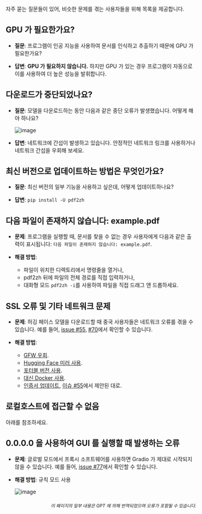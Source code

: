 자주 묻는 질문들이 있어, 비슷한 문제를 겪는 사용자들을 위해 목록을 제공합니다.

## GPU 가 필요한가요?
- **질문**:
프로그램이 인공 지능을 사용하여 문서를 인식하고 추출하기 때문에 GPU 가 필요한가요?

- **답변**:
**GPU 가 필요하지 않습니다.** 하지만 GPU 가 있는 경우 프로그램이 자동으로 이를 사용하여 더 높은 성능을 발휘합니다.

## 다운로드가 중단되었나요?
- **질문**:
모델을 다운로드하는 동안 다음과 같은 중단 오류가 발생했습니다. 어떻게 해야 하나요?

  ![image](https://github.com/user-attachments/assets/3c4eed44-3d9b-4e2f-a224-a58edca718c2)

- **답변**:
네트워크에 간섭이 발생하고 있습니다. 안정적인 네트워크 링크를 사용하거나 네트워크 간섭을 우회해 보세요.

## 최신 버전으로 업데이트하는 방법은 무엇인가요?
- **질문**:
최신 버전의 일부 기능을 사용하고 싶은데, 어떻게 업데이트하나요?

- **답변**:
`pip install -U pdf2zh`


## 다음 파일이 존재하지 않습니다: example.pdf
- **문제**:
프로그램을 실행할 때, 문서를 찾을 수 없는 경우 사용자에게 다음과 같은 출력이 표시됩니다: `다음 파일이 존재하지 않습니다: example.pdf`.

- **해결 방법**:
  - 파일이 위치한 디렉토리에서 명령줄을 열거나,
  - pdf2zh 뒤에 파일의 전체 경로를 직접 입력하거나,
  - 대화형 모드 `pdf2zh -i`를 사용하여 파일을 직접 드래그 앤 드롭하세요.


## SSL 오류 및 기타 네트워크 문제
- **문제**:
허깅 페이스 모델을 다운로드할 때 중국 사용자들은 네트워크 오류를 겪을 수 있습니다. 예를 들어, [issue #55](https://github.com/PDFMathTranslate/PDFMathTranslate-next/issues/55), [#70](https://github.com/PDFMathTranslate/PDFMathTranslate-next/issues/70)에서 확인할 수 있습니다.

- **해결 방법**:
  - [GFW 우회](https://github.com/clash-verge-rev/clash-verge-rev).
  - [Hugging Face 미러 사용](https://hf-mirror.com/).
  - [포터블 버전 사용](https://github.com/PDFMathTranslate/PDFMathTranslate-next?tab=readme-ov-file#method-ii-portable).
  - [대신 Docker 사용](https://github.com/PDFMathTranslate/PDFMathTranslate-next#docker).
  - [인증서 업데이트](https://stackoverflow.com/questions/51925384/unable-to-get-local-issuer-certificate-when-using-requests), [이슈 #55](https://github.com/PDFMathTranslate/PDFMathTranslate-next/issues/55)에서 제안된 대로.

## 로컬호스트에 접근할 수 없음
아래를 참조하세요.

## 0.0.0.0 을 사용하여 GUI 를 실행할 때 발생하는 오류
- **문제**:
글로벌 모드에서 프록시 소프트웨어를 사용하면 Gradio 가 제대로 시작되지 않을 수 있습니다. 예를 들어, [issue #77](https://github.com/PDFMathTranslate/PDFMathTranslate-next/issues/77)에서 확인할 수 있습니다.

- **해결 방법**:
규칙 모드 사용

  ![image](https://github.com/user-attachments/assets/b1f2b16a-eb6a-4c03-995c-332ef1d82c96)

<div align="right"> 
<h6><small>이 페이지의 일부 내용은 GPT 에 의해 번역되었으며 오류가 포함될 수 있습니다.</small></h6>